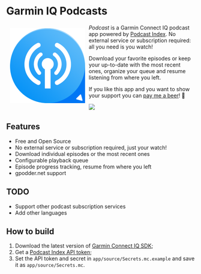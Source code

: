 # Garmin IQ Podcasts

<img src="graphics/icon.png" align="left" width="200" hspace="10" vspace="10">
   
*Podcast* is a Garmin Connect IQ podcast app powered by [Podcast Index](https://podcastindex.org).  No external service or subscription required: all you need is you watch! 

Download your favorite episodes or keep your up-to-date with the most recent ones, organize your queue and resume listening from where you left.

If you like this app and you want to show your support you can [pay me a beer](https://paypal.me/lucasasselli)! :beer:

[<img src="https://developer.garmin.com/static/available-badge-9e49ebfb7336ce47f8df66dfe45d28ae.svg" width="200">](https://apps.garmin.com/en-US/apps/b5b85600-0625-43b6-89e9-1245bd44532c)

## Features
- Free and Open Source
- No external service or subscription required, just your watch!
- Download individual episodes or the most recent ones
- Configurable playback queue
- Episode progress tracking, resume from where you left
- gpodder.net support

## TODO
 - Support other podcast subscription services
 - Add other languages

## How to build
1. Download the latest version of [Garmin Connect IQ SDK](https://developer.garmin.com/connect-iq/sdk/);
2. Get a [Podcast Index API token](https://api.podcastindex.org/);
3. Set the API token and secret in `app/source/Secrets.mc.example` and save it as `app/source/Secrets.mc`.
